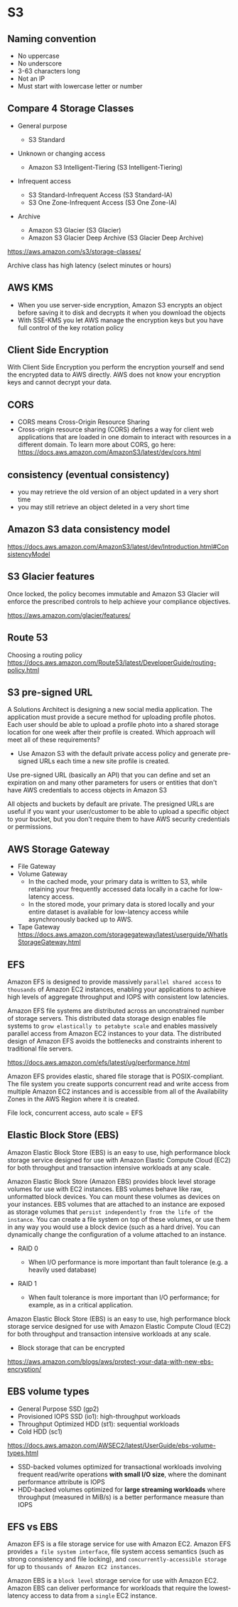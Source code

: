 # S3

## Naming convention
- No uppercase
- No underscore
- 3-63 characters long
- Not an IP
- Must start with lowercase letter or number



## Compare 4 Storage Classes

- General purpose
  - S3 Standard

- Unknown or changing access
  - Amazon S3 Intelligent-Tiering (S3 Intelligent-Tiering)

- Infrequent access
  - S3 Standard-Infrequent Access (S3 Standard-IA)
  - S3 One Zone-Infrequent Access (S3 One Zone-IA)

- Archive
  - Amazon S3 Glacier (S3 Glacier)
  - Amazon S3 Glacier Deep Archive (S3 Glacier Deep Archive)

https://aws.amazon.com/s3/storage-classes/

Archive class has high latency (select minutes or hours)





## AWS KMS

- When you use server-side encryption, Amazon S3 encrypts an object before saving it to disk and decrypts it when you download the objects
- With SSE-KMS you let AWS manage the encryption keys but you have full control of the key rotation policy



## Client Side Encryption

With Client Side Encryption you perform the encryption yourself and send the encrypted data to AWS directly. AWS does not know your encryption keys and cannot decrypt your data.



## CORS

- CORS means Cross-Origin Resource Sharing
- Cross-origin resource sharing (CORS) defines a way for client web applications that are loaded in one domain to interact with resources in a different domain. To learn more about CORS, go here: https://docs.aws.amazon.com/AmazonS3/latest/dev/cors.html





## consistency (eventual consistency)
- you may retrieve the old version of an object updated in a very short time
- you may still retrieve an object deleted in a very short time



## Amazon S3 data consistency model

https://docs.aws.amazon.com/AmazonS3/latest/dev/Introduction.html#ConsistencyModel



## S3 Glacier features

Once locked, the policy becomes immutable and Amazon S3 Glacier will enforce the prescribed controls to help achieve your compliance objectives.

https://aws.amazon.com/glacier/features/







## Route 53

Choosing a routing policy
https://docs.aws.amazon.com/Route53/latest/DeveloperGuide/routing-policy.html



## S3 pre-signed URL 

A Solutions Architect is designing a new social media application. The application must provide a secure method for uploading profile photos. Each user should be able to upload a profile photo into a shared storage location for one week after their profile is created.
Which approach will meet all of these requirements?

- Use Amazon S3 with the default private access policy and generate pre-signed URLs each time a new site profile is created.

Use pre-signed URL (basically an API) that you can define and set an expiration on and many other parameters for users or entities that don't have AWS credentials to access objects in Amazon S3

All objects and buckets by default are private. The presigned URLs are useful if you want your user/customer to be able to upload a specific object to your bucket, but you don't require them to have AWS security credentials or permissions. 



## AWS Storage Gateway

- File Gateway
- Volume Gateway
  - In the cached mode, your primary data is written to S3, while retaining your frequently accessed data locally in a cache for low-latency access.
  - In the stored mode, your primary data is stored locally and your entire dataset is available for low-latency access while asynchronously backed up to AWS.
- Tape Gateway
https://docs.aws.amazon.com/storagegateway/latest/userguide/WhatIsStorageGateway.html



## EFS

Amazon EFS is designed to provide massively `parallel shared access` to `thousands` of Amazon EC2 instances, enabling your applications to achieve high levels of aggregate throughput and IOPS with consistent low latencies.


Amazon EFS file systems are distributed across an unconstrained number of storage servers. This distributed data storage design enables file systems to `grow elastically to petabyte scale` and enables massively parallel access from Amazon EC2 instances to your data. The distributed design of Amazon EFS avoids the bottlenecks and constraints inherent to traditional file servers.

https://docs.aws.amazon.com/efs/latest/ug/performance.html

Amazon EFS provides elastic, shared file storage that is POSIX-compliant. The file system you create supports concurrent read and write access from multiple Amazon EC2 instances and is accessible from all of the Availability Zones in the AWS Region where it is created.

File lock, concurrent access, auto scale = EFS



## Elastic Block Store (EBS)

Amazon Elastic Block Store (EBS) is an easy to use, high performance block storage service designed for use with Amazon Elastic Compute Cloud (EC2) for both throughput and transaction intensive workloads at any scale. 



Amazon Elastic Block Store (Amazon EBS) provides block level storage volumes for use with EC2 instances. EBS volumes behave like raw, unformatted block devices. You can mount these volumes as devices on your instances. EBS volumes that are attached to an instance are exposed as storage volumes that `persist independently from the life of the instance`. You can create a file system on top of these volumes, or use them in any way you would use a block device (such as a hard drive). You can dynamically change the configuration of a volume attached to an instance.

- RAID 0
  - When I/O performance is more important than fault tolerance (e.g. a heavily used database)

- RAID 1
  - When fault tolerance is more important than I/O performance; for example, as in a critical application.



Amazon Elastic Block Store (EBS) is an easy to use, high performance block storage service designed for use with Amazon Elastic Compute Cloud (EC2) for both throughput and transaction intensive workloads at any scale.



- Block storage that can be encrypted

https://aws.amazon.com/blogs/aws/protect-your-data-with-new-ebs-encryption/



## EBS volume types

- General Purpose SSD (gp2)	
- Provisioned IOPS SSD (io1): high-throughput workloads
- Throughput Optimized HDD (st1): sequential workloads	
- Cold HDD (sc1)

https://docs.aws.amazon.com/AWSEC2/latest/UserGuide/ebs-volume-types.html



- SSD-backed volumes optimized for transactional workloads involving frequent read/write operations **with small I/O size**, where the dominant performance attribute is IOPS
- HDD-backed volumes optimized for **large streaming workloads** where throughput (measured in MiB/s) is a better performance measure than IOPS



## EFS vs EBS

Amazon EFS is a file storage service for use with Amazon EC2. Amazon EFS provides `a file system interface`, file system access semantics (such as strong consistency and file locking), and `concurrently-accessible storage` for up to `thousands of Amazon EC2 instances`.

Amazon EBS is a `block level` storage service for use with Amazon EC2. Amazon EBS can deliver performance for workloads that require the lowest-latency access to data from a `single` EC2 instance.



